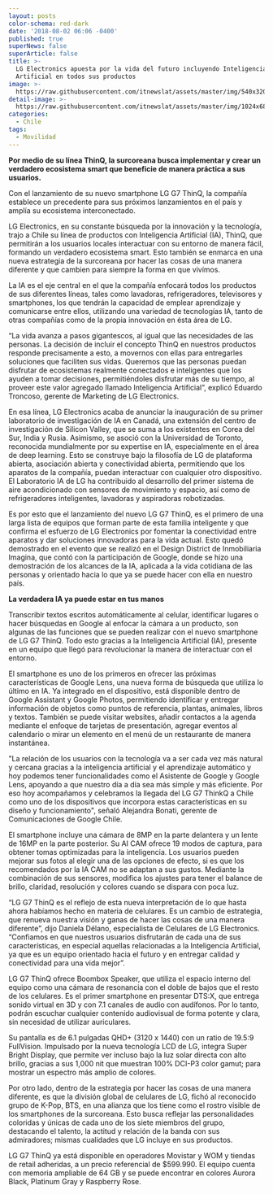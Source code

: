```yaml
---
layout: posts
color-schema: red-dark
date: '2018-08-02 06:06 -0400'
published: true
superNews: false
superArticle: false
title: >-
  LG Electronics apuesta por la vida del futuro incluyendo Inteligencia
  Artificial en todos sus productos
image: >-
  https://raw.githubusercontent.com/itnewslat/assets/master/img/540x320/LG-G7-Thing-p.jpg
detail-image: >-
  https://raw.githubusercontent.com/itnewslat/assets/master/img/1024x680/LG-G7-Thing-g.jpg
categories:
  - Chile
tags:
  - Movilidad
---
```

**Por medio de su línea ThinQ, la surcoreana busca implementar y crear un verdadero ecosistema smart que beneficie de manera práctica a sus usuarios.**

Con el lanzamiento de su nuevo smartphone LG G7 ThinQ, la compañía establece un precedente para sus próximos lanzamientos en el país y amplía su ecosistema interconectado.

LG Electronics, en su constante búsqueda por la innovación y la tecnología, trajo a Chile su línea de productos con Inteligencia Artificial (IA), ThinQ, que permitirán a los usuarios locales interactuar con su entorno de manera fácil, formando un verdadero ecosistema smart. Esto también se enmarca en una nueva estrategia de la surcoreana por hacer las cosas de una manera diferente y que cambien para siempre la forma en que vivímos.

La IA es el eje central en el que la compañía enfocará todos los productos de sus diferentes líneas, tales como lavadoras, refrigeradores, televisores y smartphones, los que tendrán la capacidad de emplear aprendizaje y comunicarse entre ellos, utilizando una variedad de tecnologías IA, tanto de otras compañías como de la propia innovación en ésta área de LG.

“La vida avanza a pasos gigantescos, al igual que las necesidades de las personas. La decisión de incluir el concepto ThinQ en nuestros productos responde precisamente a esto, a movernos con ellas para entregarles soluciones que faciliten sus vidas. Queremos que las personas puedan disfrutar de ecosistemas realmente conectados e inteligentes que los ayuden a tomar decisiones, permitiéndoles disfrutar más de su tiempo, al proveer este valor agregado llamado Inteligencia Artificial”, explicó Eduardo Troncoso, gerente de Marketing de LG Electronics.

En esa línea, LG Electronics acaba de anunciar la inauguración de su primer laboratorio de investigación de IA en Canadá, una extensión del centro de investigación de Silicon Valley, que se suma a los existentes en Corea del Sur, India y Rusia. Asimismo, se asoció con la Universidad de Toronto, reconocida mundialmente por su expertise en IA, especialmente en el área de deep learning. Esto se construye bajo la filosofía de LG de plataforma abierta, asociación abierta y conectividad abierta, permitiendo que los aparatos de la compañía, puedan interactuar con cualquier otro dispositivo. El Laboratorio IA de LG ha contribuido al desarrollo del primer sistema de aire acondicionado con sensores de movimiento y espacio, así como de refrigeradores inteligentes, lavadoras y aspiradoras robotizadas.

Es por esto que el lanzamiento del nuevo LG G7 ThinQ, es el primero de una larga lista de equipos que forman parte de esta familia inteligente y que confirma el esfuerzo de LG Electronics por fomentar la conectividad entre aparatos y dar soluciones innovadoras para la vida actual. Esto quedó demostrado en el evento que se realizó en el Design District de Inmobiliaria Imagina, que contó con la participación de Google, donde se hizo una demostración de los alcances de la IA, aplicada a la vida cotidiana de las personas y orientado hacia lo que ya se puede hacer con ella en nuestro país.

**La verdadera IA ya puede estar en tus manos**

Transcribir textos escritos automáticamente al celular, identificar lugares o hacer búsquedas en Google al enfocar la cámara a un producto, son algunas de las funciones que se pueden realizar con el nuevo smartphone de LG G7 ThinQ. Todo esto gracias a la Inteligencia Artificial (IA), presente en un equipo que llegó para revolucionar la manera de interactuar con el entorno.

El smartphone es uno de los primeros en ofrecer las próximas características de Google Lens, una nueva forma de búsqueda que utiliza lo último en IA. Ya integrado en el dispositivo, está disponible dentro de Google Assistant y Google Photos, permitiendo identificar y entregar información de objetos como puntos de referencia, plantas, animales, libros y textos. También se puede visitar websites, añadir contactos a la agenda mediante el enfoque de tarjetas de presentación, agregar eventos al calendario o mirar un elemento en el menú de un restaurante de manera instantánea.

"La relación de los usuarios con la tecnología va a ser cada vez más natural y cercana gracias a la inteligencia artificial y el aprendizaje automático y hoy podemos tener funcionalidades como el Asistente de Google y Google Lens, apoyando a que nuestro día a día sea más simple y más eficiente. Por eso hoy acompañamos y celebramos la llegada del LG G7 ThinkQ a Chile como uno de los dispositivos que incorpora estas características en su diseño y funcionamiento", señaló Alejandra Bonati, gerente de Comunicaciones de Google Chile.

El smartphone incluye una cámara de 8MP en la parte delantera y un lente de 16MP en la parte posterior. Su AI CAM ofrece 19 modos de captura, para obtener tomas optimizadas para la inteligencia. Los usuarios pueden mejorar sus fotos al elegir una de las opciones de efecto, si es que los recomendados por la IA CAM no se adaptan a sus gustos. Mediante la combinación de sus sensores, modifica los ajustes para tener el balance de brillo, claridad, resolución y colores cuando se dispara con poca luz.

“LG G7 ThinQ es el reflejo de esta nueva interpretación de lo que hasta ahora habíamos hecho en materia de celulares. Es un cambio de estrategia, que renueva nuestra visión y ganas de hacer las cosas de una manera diferente”, dijo Daniela Délano, especialista de Celulares de LG Electronics. “Confiamos en que nuestros usuarios disfrutarán de cada una de sus características, en especial aquellas relacionadas a la Inteligencia Artificial, ya que es un equipo orientado hacia el futuro y en entregar calidad y conectividad para una vida mejor”.

LG G7 ThinQ ofrece Boombox Speaker, que utiliza el espacio interno del equipo como una cámara de resonancia con el doble de bajos que el resto de los celulares. Es el primer smartphone en presentar DTS:X, que entrega sonido virtual en 3D y con 7.1 canales de audio con audífonos. Por lo tanto, podrán escuchar cualquier contenido audiovisual de forma potente y clara, sin necesidad de utilizar auriculares.

Su pantalla es de 6.1 pulgadas QHD+ (3120 x 1440) con un ratio de 19.5:9 FullVision. Impulsado por la nueva tecnología LCD de LG, integra Super Bright Display, que permite ver incluso bajo la luz solar directa con alto brillo, gracias a sus 1,000 nit que muestran 100% DCI-P3 color gamut; para mostrar un espectro más amplio de colores.

Por otro lado, dentro de la estrategia por hacer las cosas de una manera diferente, es que la división global de celulares de LG, fichó al reconocido grupo de K-Pop, BTS, en una alianza que los tiene como el rostro visible de los smartphones de la surcoreana. Esto busca reflejar las personalidades coloridas y únicas de cada uno de los siete miembros del grupo, destacando el talento, la actitud y relación de la banda con sus admiradores; mismas cualidades que LG incluye en sus productos.

LG G7 ThinQ ya está disponible en operadores Movistar y WOM y tiendas de retail adheridas, a un precio referencial de $599.990. El equipo cuenta con memoria ampliable de 64 GB y se puede encontrar en colores Aurora Black, Platinum Gray y Raspberry Rose.

